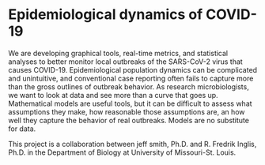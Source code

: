 # Epidemiological dynamics of COVID-19

We are developing graphical tools, real-time metrics, and statistical analyses to better monitor local outbreaks of the SARS-CoV-2 virus that causes COVID-19. Epidemiological population dynamics can be complicated and unintuitive, and conventional case reporting often fails to capture more than the gross outlines of outbreak behavior. As research microbiologists, we want to look at data and see more than a curve that goes up. Mathematical models are useful tools, but it can be difficult to assess what assumptions they make, how reasonable those assumptions are, an how well they capture the behavior of real outbreaks. Models are no substitute for data.

This project is a collaboration between jeff smith, Ph.D. and R. Fredrik Inglis, Ph.D. in the Department of Biology at University of Missouri-St. Louis. 

